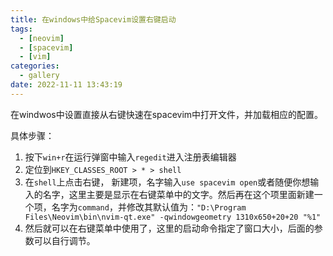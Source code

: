 ```yaml
---
title: 在windows中给Spacevim设置右键启动
tags:
  - [neovim]
  - [spacevim]
  - [vim]
categories:
  - gallery
date: 2022-11-11 13:43:19
---
```


在windwos中设置直接从右键快速在spacevim中打开文件，并加载相应的配置。

具体步骤：
1. 按下`win+r`在运行弹窗中输入`regedit`进入注册表编辑器
2. 定位到`HKEY_CLASSES_ROOT > * > shell`
3. 在`shell`上点击右键， 新建项，名字输入`use spacevim open`或者随便你想输入的名字，这里主要是显示在右键菜单中的文字。然后再在这个项里面新建一个项，名字为`command`，并修改其默认值为：`"D:\Program Files\Neovim\bin\nvim-qt.exe" -qwindowgeometry 1310x650+20+20 "%1"`
4. 然后就可以在右键菜单中使用了，这里的启动命令指定了窗口大小，后面的参数可以自行调节。
